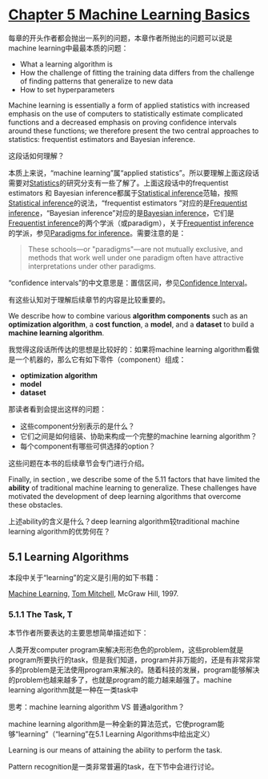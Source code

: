 # [Chapter 5 Machine Learning Basics](http://www.deeplearningbook.org/contents/ml.html)

每章的开头作者都会抛出一系列的问题，本章作者所抛出的问题可以说是machine learning中最最本质的问题：

- What a learning algorithm is
- How the challenge of fitting the training data differs from the challenge of finding patterns that generalize to new data
- How to set hyperparameters



Machine learning is essentially a form of applied statistics with increased emphasis on the use of
computers to statistically estimate complicated functions and a decreased emphasis on proving confidence intervals around these functions; we therefore present the two central approaches to statistics: frequentist estimators and Bayesian inference.

这段话如何理解？

本质上来说，“machine learning”属“applied statistics”。所以要理解上面这段话需要对[Statistics](https://en.wikipedia.org/wiki/Statistic)的研究分支有一些了解了。上面这段话中的frequentist estimators 和 Bayesian inference都属于[Statistical inference](https://en.wikipedia.org/wiki/Statistical_inference)范轴，按照[Statistical inference](https://en.wikipedia.org/wiki/Statistical_inference)的说法，“frequentist estimators ”对应的是[Frequentist inference](https://en.wikipedia.org/wiki/Frequentist_inference)，“Bayesian inference”对应的是[Bayesian inference](https://en.wikipedia.org/wiki/Bayesian_inference)，它们是[Frequentist inference](https://en.wikipedia.org/wiki/Frequentist_inference)的两个学派（或paradigm），关于[Frequentist inference](https://en.wikipedia.org/wiki/Frequentist_inference)的学派，参见[Paradigms for inference](https://en.wikipedia.org/wiki/Statistical_inference#Paradigms_for_inference)。需要注意的是：

> These schools—or "paradigms"—are not mutually exclusive, and methods that work well under one paradigm often have attractive interpretations under other paradigms.

“confidence intervals”的中文意思是：置信区间，参见[Confidence Interval](https://en.wikipedia.org/wiki/Confidence_interval)。

有这些认知对于理解后续章节的内容是比较重要的。



We describe how to combine various **algorithm components** such as an **optimization algorithm**, a **cost function**, a **model**, and a **dataset** to build a **machine learning algorithm**.

我觉得这段话所传达的思想是比较好的：如果将machine learning algorithm看做是一个机器的，那么它有如下零件（component）组成：

- **optimization algorithm**
- **model**
- **dataset**

那读者看到会提出这样的问题：

- 这些component分别表示的是什么？
- 它们之间是如何组装、协助来构成一个完整的machine learning algorithm？
- 每个component有哪些可供选择的option？

这些问题在本书的后续章节会专门进行介绍。



Finally, in section , we describe some of the 5.11 factors that have limited the **ability** of traditional machine learning to generalize. These challenges have motivated the development of deep learning algorithms that
overcome these obstacles.

上述ability的含义是什么？deep learning algorithm较traditional machine learning algorithm的优势何在？

## 5.1 Learning Algorithms

本段中关于“learning”的定义是引用的如下书籍：

[Machine Learning](http://www.cs.cmu.edu/~tom/mlbook.html), [Tom Mitchell](http://www.cs.cmu.edu/~tom), McGraw Hill, 1997.



### 5.1.1 The Task, T

本节作者所要表达的主要思想简单描述如下：

人类开发computer program来解决形形色色的problem，这些problem就是program所要执行的task，但是我们知道，program并非万能的，还是有非常非常多的problem是无法使用program来解决的。随着科技的发展，program能够解决的problem也越来越多了，也就是program的能力越来越强了。machine learning algorithm就是一种在一类task中

思考：machine learning algorithm VS 普通algorithm？

machine learning algorithm是一种全新的算法范式，它使program能够“learning”（“learning”在5.1 Learning Algorithms中给出定义）

Learning is our means of attaining the ability to perform the task.



Pattern recognition是一类非常普遍的task，在下节中会进行讨论。